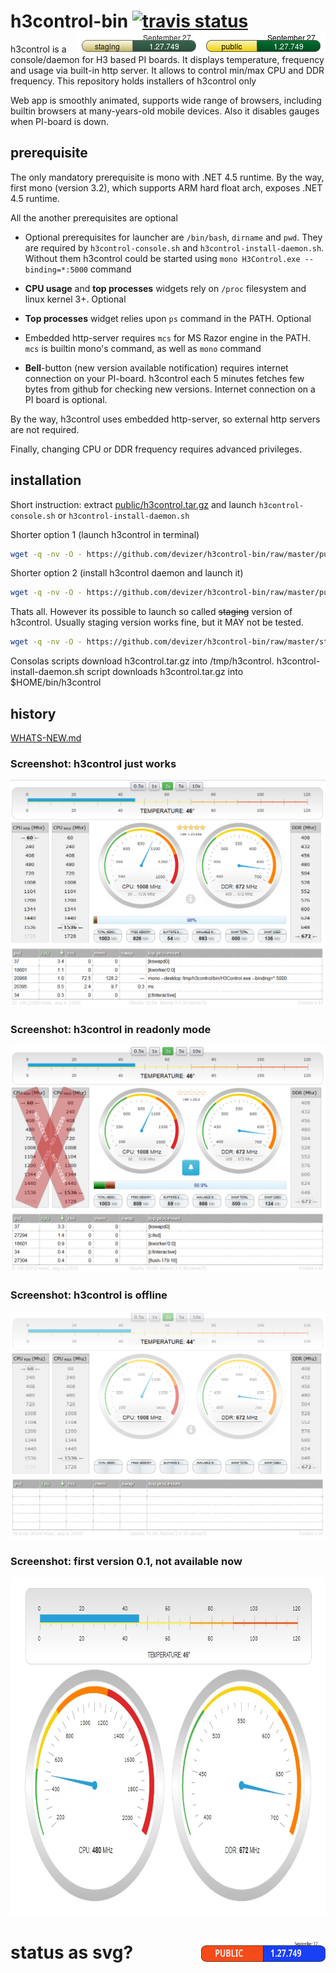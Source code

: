 
# h3control-bin [![travis status](https://travis-ci.org/devizer/h3control.svg?branch=master)](https://travis-ci.org/devizer/h3control)  <img src='https://github.com/devizer/h3control-bin/blob/master/public/status.png?raw=true' width='199' height='32' style='float: right' alt='public' title='public'></img><img src='https://github.com/devizer/h3control-bin/blob/master/staging/status.png?raw=true' width='199' height='32' style='float: right' alt='staging' title='staging'></img>
h3control is a console/daemon for H3 based PI boards. It displays temperature, frequency and usage via built-in http server. It allows to control min/max CPU and DDR frequency. This repository holds installers of h3control only

Web app is smoothly animated, supports wide range of browsers, including builtin browsers at many-years-old mobile devices.  Also it disables gauges when PI-board is down.

## prerequisite
The only mandatory prerequisite is mono with .NET 4.5 runtime. By the way, first mono (version 3.2), which supports ARM hard float arch, exposes .NET 4.5 runtime.

All the another prerequisites are optional 
- Optional prerequisites for launcher are `/bin/bash`, `dirname` and `pwd`. They are required by `h3control-console.sh` and `h3control-install-daemon.sh`. Without them h3control could be started using `mono H3Control.exe --binding=*:5000` command

- **CPU usage** and **top processes** widgets rely on `/proc` filesystem and linux kernel 3+. Optional

- **Top processes** widget relies upon `ps` command in the PATH. Optional

- Embedded http-server requires `mcs` for MS Razor engine in the PATH. `mcs` is builtin mono's command, as well as `mono` command

- **Bell**-button (new version available notification) requires internet connection on your PI-board. h3control each 5 minutes fetches few bytes from github for checking new versions. Internet connection on a PI board is optional.

By the way, h3control uses embedded http-server, so external http servers are not required.

Finally, changing CPU or DDR frequency requires advanced privileges.

## installation
Short instruction: extract [public/h3control.tar.gz](https://github.com/devizer/h3control-bin/raw/master/public/h3control.tar.gz) and launch `h3control-console.sh` or `h3control-install-daemon.sh`

Shorter option 1 (launch h3control in terminal)
```bash
wget -q -nv -O - https://github.com/devizer/h3control-bin/raw/master/public/h3control.sh | bash
```

Shorter option 2 (install h3control daemon and launch it)
```bash
wget -q -nv -O - https://github.com/devizer/h3control-bin/raw/master/public/h3control-install-daemon.sh | bash
```

Thats all. However its possible to launch so called ~~staging~~ version of h3control. Usually staging version works fine, but it MAY not be tested.
```bash
wget -q -nv -O - https://github.com/devizer/h3control-bin/raw/master/staging/h3control-staging.sh | bash
```

Consolas scripts download h3control.tar.gz into /tmp/h3control. h3control-install-daemon.sh script downloads h3control.tar.gz into $HOME/bin/h3control

## history
[WHATS-NEW.md](https://github.com/devizer/h3control-bin/blob/master/WHATS-NEW.md)

<a name="screenshots"></a>
### Screenshot: h3control just works
![h3control in normal](https://github.com/devizer/h3control-bin/raw/master/images/h3control_v1.25_normal.png "h3control in normal")


### Screenshot: h3control in readonly mode
![h3control in readonly mode](https://github.com/devizer/h3control-bin/raw/master/images/h3control_v1.25_readonly.png "h3control in readonly mode")


### Screenshot: h3control is offline
![h3control is offline](https://github.com/devizer/h3control-bin/raw/master/images/h3control_v1.25_offline.png "h3control is offline")

### Screenshot: first version 0.1, not available now
<center><img src='https://github.com/devizer/h3control-bin/raw/master/images/h3control-first.jpg' alt='h3control first build' border='0' width='840px' height='541px' style='width:840px; height:541px'></img></center>


# status as svg? <img src='https://github.com/devizer/h3control-bin/blob/master/staging/h3control-staging.svg?raw=true' width='199' height='32' style='float: right' alt='public' title='public'>
